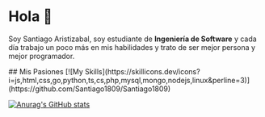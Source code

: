 # Hola :wave:
<p>Soy Santiago Aristizabal, soy estudiante de <strong>Ingeniería de Software</strong> y cada día trabajo un poco más en mis habilidades y trato de ser mejor persona y mejor programador. </p>
## Mis Pasiones
[![My Skills](https://skillicons.dev/icons?i=js,html,css,go,python,ts,cs,php,mysql,mongo,nodejs,linux&perline=3)](https://github.com/Santiago1809/Santiago1809)

[![Anurag's GitHub stats](https://github-readme-stats.vercel.app/api?username=Santiago1809)](https://github.com/Santiago1809/Santiago1809)
